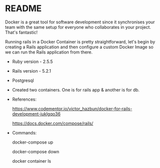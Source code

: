 # README

Docker is a great tool for software development since it synchronises your team with the same setup for everyone who collaborates in your project. That's fantastic!

Running rails in a Docker Container is pretty straightforward, let's begin by creating a Rails application and then configure a custom Docker Image so we can run the Rails application from there.

* Ruby version - 2.5.5

* Rails version - 5.2.1

* Postgresql

* Created two containers. One is for rails app & another is for db.

* References: 

    https://www.codementor.io/victor_hazbun/docker-for-rails-development-juklgqo36 
    
    https://docs.docker.com/compose/rails/

* Commands:

    docker-compose up

    docker-compose down
    
    docker container ls



